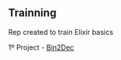 ## Trainning

Rep created to train Elixir basics

1º Project - [Bin2Dec](https://github.com/Gu7z/learning-elixir/tree/master/bin2dec)
